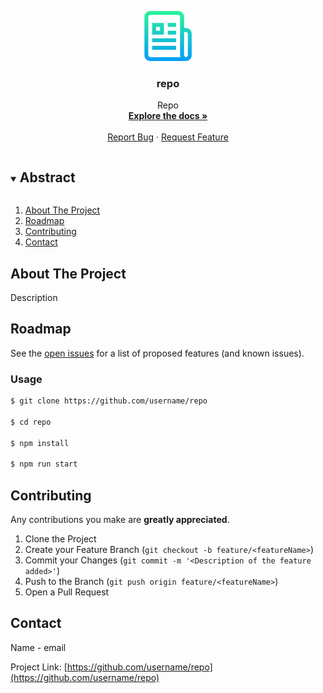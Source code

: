 <p align="center">
  <a href="https://github.com/username/repo">
    <img src="info/readme.png" alt="readme-logo" width="80" height="80">
  </a>

  <h3 align="center">
    repo
  </h3>
  <p align="center">
    Repo
    <br />
    <a href="https://github.com/username/repo"><strong>Explore the docs »</strong></a>
    <br />
    <br />
    <a href="https://github.com/username/repo/issues">Report Bug</a>
    ·
    <a href="https://github.com/username/repo/issues">Request Feature</a>
  </p>
</p>

<details open="open">
  <summary><h2 style="display: inline-block">Abstract</h2></summary>
  <ol>
    <li>
      <a href="#about-the-project">About The Project</a>
    </li>
    <li><a href="#roadmap">Roadmap</a></li>
    <li><a href="#contributing">Contributing</a></li>
    <li><a href="#contact">Contact</a></li>
  </ol>
</details>

## About The Project

Description

## Roadmap

See the [open issues](https://github.com/username/repo/issues) for a list of proposed features (and known
issues).

### Usage

```bash
$ git clone https://github.com/username/repo

$ cd repo

$ npm install

$ npm run start
```

## Contributing

Any contributions you make are **greatly appreciated**.

1. Clone the Project
2. Create your Feature Branch (`git checkout -b feature/<featureName>`)
3. Commit your Changes (`git commit -m '<Description of the feature added>'`)
4. Push to the Branch (`git push origin feature/<featureName>`)
5. Open a Pull Request

## Contact

Name - email

Project Link: [https://github.com/username/repo](https://github.com/username/repo)
